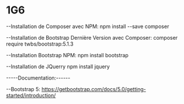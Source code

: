# 1G6

--Installation de Composer avec NPM:
npm install --save composer

--Installation de Bootstrap Dernière Version avec Composer:
composer require twbs/bootstrap:5.1.3

--Installation Bootstrap NPM:
npm install bootstrap

--Installation de JQuerry
npm install jquery

-----Documentation:------

--Bootstrap 5: https://getbootstrap.com/docs/5.0/getting-started/introduction/
